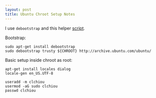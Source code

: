 ```yaml
---
layout: post
title: Ubuntu Chroot Setup Notes
---
```


I use `debootstrap` and this helper
[script](https://github.com/clchiou/scripts/blob/master/enter-chroot.sh).

Bootstrap:

    sudo apt-get install debootstrap
    sudo debootstrap trusty ${CHROOT} http://archive.ubuntu.com/ubuntu/

Basic setup inside chroot as root:

    apt-get install locales dialog
    locale-gen en_US.UTF-8

    useradd -m clchiou
    usermod -aG sudo clchiou
    passwd clchiou
